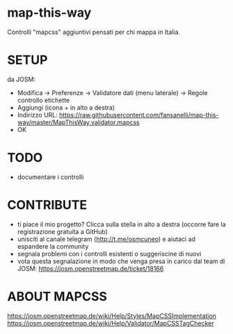 # map-this-way

Controlli "mapcss" aggiuntivi pensati per chi mappa in Italia.

# SETUP

da JOSM:
- Modifica -> Preferenze -> Validatore dati (menu laterale) -> Regole controllo etichette
- Aggiungi (icona + in alto a destra)
- Indirizzo URL: https://raw.githubusercontent.com/fansanelli/map-this-way/master/MapThisWay.validator.mapcss
- OK

# TODO

- documentare i controlli

# CONTRIBUTE

- ti piace il mio progetto? Clicca sulla stella in alto a destra (occorre fare la registrazione gratuita a GitHub)
- unisciti al canale telegram (http://t.me/osmcuneo) e aiutaci ad espandere la community
- segnala problemi con i controlli esistenti o suggeriscine di nuovi
- vota questa segnalazione in modo che venga presa in carico dal team di JOSM: https://josm.openstreetmap.de/ticket/18166

# ABOUT MAPCSS

https://josm.openstreetmap.de/wiki/Help/Styles/MapCSSImplementation
https://josm.openstreetmap.de/wiki/Help/Validator/MapCSSTagChecker

